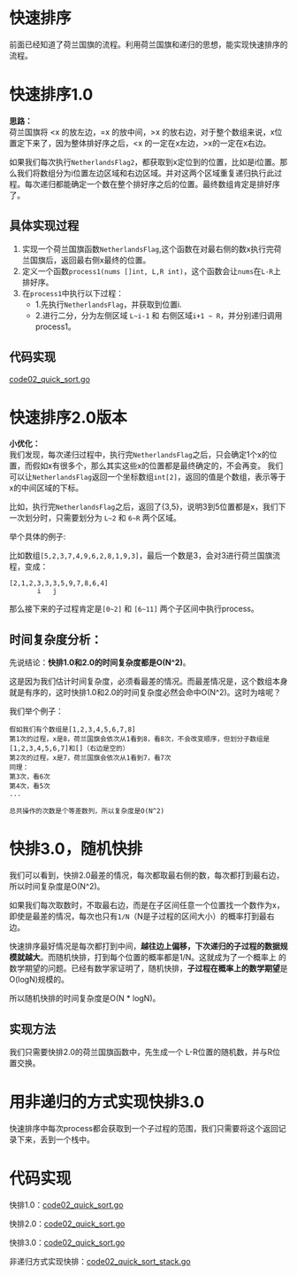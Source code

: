 # 快速排序
前面已经知道了荷兰国旗的流程。利用荷兰国旗和递归的思想，能实现快速排序的流程。

# 快速排序1.0
**思路：**<br>
荷兰国旗将 <x 的放左边，=x 的放中间，>x 的放右边，对于整个数组来说，x位置定下来了，因为整体排好序之后，<x 的一定在x左边，>x的一定在x右边。

如果我们每次执行`NetherlandsFlag2`，都获取到x定位到的位置，比如是i位置。那么我们将数组分为i位置左边区域和右边区域。并对这两个区域重复递归执行此过程。每次递归都能确定一个数在整个排好序之后的位置。最终数组肯定是排好序了。

## 具体实现过程
1. 实现一个荷兰国旗函数`NetherlandsFlag`,这个函数在对最右侧的数x执行完荷兰国旗后，返回最右侧x最终的位置。
2. 定义一个函数`process1(nums []int, L,R int)`，这个函数会让`nums`在`L-R`上排好序。
3. 在`process1`中执行以下过程：
   - 1.先执行`NetherlandsFlag`，并获取到位置i.
   - 2.进行二分，分为左侧区域 `L~i-1` 和 右侧区域`i+1 ~ R`，并分别递归调用process1。

## 代码实现
[code02_quick_sort.go](code02_quick_sort.go)

# 快速排序2.0版本
**小优化：**<br>
我们发现，每次递归过程中，执行完`NetherlandsFlag`之后，只会确定1个x的位置，而假如x有很多个，那么其实这些x的位置都是最终确定的，不会再变。
我们可以让`NetherlandsFlag`返回一个坐标数组`int[2]`，返回的值是个数组，表示等于x的中间区域的下标。

比如，执行完`NetherlandsFlag`之后，返回了{3,5}，说明3到5位置都是x，我们下一次划分时，只需要划分为 `L~2` 和 `6~R` 两个区域。

举个具体的例子:

比如数组`[5,2,3,7,4,9,6,2,8,1,9,3]`，最后一个数是3，会对3进行荷兰国旗流程，变成：
```
[2,1,2,3,3,3,5,9,7,8,6,4]
       i   j
```
那么接下来的子过程肯定是`[0~2]` 和 `[6~11]` 两个子区间中执行process。

## 时间复杂度分析：
先说结论：**快排1.0和2.0的时间复杂度都是O(N^2)**。

这是因为我们估计时间复杂度，必须看最差的情况。而最差情况是，这个数组本身就是有序的，这时快排1.0和2.0的时间复杂度必然会命中O(N^2)。这时为啥呢？

我们举个例子：
```
假如我们有个数组是[1,2,3,4,5,6,7,8]
第1次的过程，x是8，荷兰国旗会依次从1看到8，看8次，不会改变顺序，但划分子数组是[1,2,3,4,5,6,7]和[]（右边是空的）
第2次的过程，x是7，荷兰国旗会依次从1看到7，看7次
同理：
第3次，看6次
第4次，看5次
...

总共操作的次数是个等差数列，所以复杂度是O(N^2)
```

# 快排3.0，随机快排
我们可以看到，快排2.0最差的情况，每次都取最右侧的数，每次都打到最右边，所以时间复杂度是O(N^2)。

如果我们每次取数时，不取最右边，而是在子区间任意一个位置找一个数作为x，即使是最差的情况，每次也只有`1/N`（N是子过程的区间大小）的概率打到最右边。

快速排序最好情况是每次都打到中间，**越往边上偏移，下次递归的子过程的数据规模就越大**。而随机快排，打到每个位置的概率都是1/N。这就成为了一个概率上
的数学期望的问题。已经有数学家证明了，随机快排，**子过程在概率上的数学期望**是O(logN)规模的。

所以随机快排的时间复杂度是O(N * logN)。

## 实现方法
我们只需要快排2.0的荷兰国旗函数中，先生成一个 L-R位置的随机数，并与R位置交换。

# 用非递归的方式实现快排3.0
快速排序中每次process都会获取到一个子过程的范围，我们只需要将这个返回记录下来，丢到一个栈中。

# 代码实现
快排1.0：[code02_quick_sort.go](code02_quick_sort.go#L13)

快排2.0：[code02_quick_sort.go](code02_quick_sort.go#L67)

快排3.0：[code02_quick_sort.go](code02_quick_sort.go#L122)

非递归方式实现快排：[code02_quick_sort_stack.go](code02_quick_sort_stack.go)